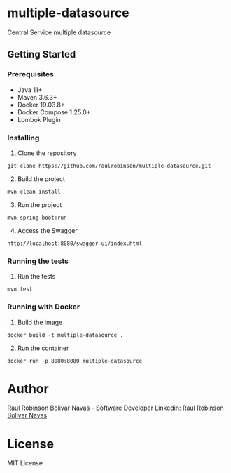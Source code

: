 # multiple-datasource

Central Service multiple datasource

## Getting Started

### Prerequisites

- Java 11+
- Maven 3.6.3+
- Docker 19.03.8+
- Docker Compose 1.25.0+
- Lombok Plugin

### Installing

1. Clone the repository

```shell
git clone https://github.com/raulrobinson/multiple-datasource.git
```

2. Build the project

```shell
mvn clean install
```

3. Run the project

```shell
mvn spring-boot:run
```

4. Access the Swagger

```shell
http://localhost:8080/swagger-ui/index.html
```

### Running the tests

1. Run the tests

```shell
mvn test
```

### Running with Docker

1. Build the image

```shell
docker build -t multiple-datasource .
```

2. Run the container

```shell
docker run -p 8080:8080 multiple-datasource
```

# Author
Raul Robinson Bolivar Navas - Software Developer
Linkedin: [Raul Robinson Bolivar Navas](https://www.linkedin.com/in/rasysbox/)

# License
MIT License